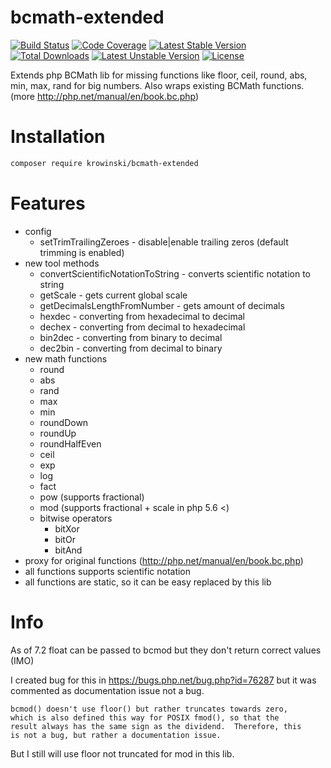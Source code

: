 # bcmath-extended
[![Build Status](https://travis-ci.org/krowinski/bcmath-extended.svg?branch=master)](https://travis-ci.org/krowinski/bcmath-extended)
[![Code Coverage](https://scrutinizer-ci.com/g/krowinski/bcmath-extended/badges/coverage.png?b=master)](https://scrutinizer-ci.com/g/krowinski/bcmath-extended/?branch=master)
[![Latest Stable Version](https://poser.pugx.org/krowinski/bcmath-extended/v/stable)](https://packagist.org/packages/krowinski/bcmath-extended) 
[![Total Downloads](https://poser.pugx.org/krowinski/bcmath-extended/downloads)](https://packagist.org/packages/krowinski/bcmath-extended) 
[![Latest Unstable Version](https://poser.pugx.org/krowinski/bcmath-extended/v/unstable)](https://packagist.org/packages/krowinski/bcmath-extended) 
[![License](https://poser.pugx.org/krowinski/bcmath-extended/license)](https://packagist.org/packages/krowinski/bcmath-extended)

Extends php BCMath lib for missing functions like floor, ceil, round, abs, min, max, rand for big numbers.
Also wraps existing BCMath functions. (more http://php.net/manual/en/book.bc.php)

Installation
===

```sh
composer require krowinski/bcmath-extended
```

Features
===
- config
    - setTrimTrailingZeroes - disable|enable trailing zeros (default trimming is enabled)  
- new tool methods
    - convertScientificNotationToString - converts scientific notation to string
    - getScale - gets current global scale 
    - getDecimalsLengthFromNumber - gets amount of decimals 
    - hexdec - converting from hexadecimal to decimal
    - dechex - converting from decimal to hexadecimal
    - bin2dec - converting from binary to decimal
    - dec2bin - converting from decimal to binary
- new math functions 
    - round
    - abs 
    - rand
    - max
    - min
    - roundDown
    - roundUp
    - roundHalfEven
    - ceil
    - exp
    - log
    - fact
    - pow (supports fractional)
    - mod (supports fractional + scale in php 5.6 <)
    - bitwise operators
        - bitXor
        - bitOr
        - bitAnd
- proxy for original functions (http://php.net/manual/en/book.bc.php)
- all functions supports scientific notation
- all functions are static, so it can be easy replaced by this lib

Info
===
As of 7.2 float can be passed to bcmod but they don't return correct values (IMO)

I created bug for this in https://bugs.php.net/bug.php?id=76287 but it was commented as documentation issue not a bug.

```
bcmod() doesn't use floor() but rather truncates towards zero,
which is also defined this way for POSIX fmod(), so that the
result always has the same sign as the dividend.  Therefore, this
is not a bug, but rather a documentation issue.
```

But I still will use floor not truncated for mod in this lib.
